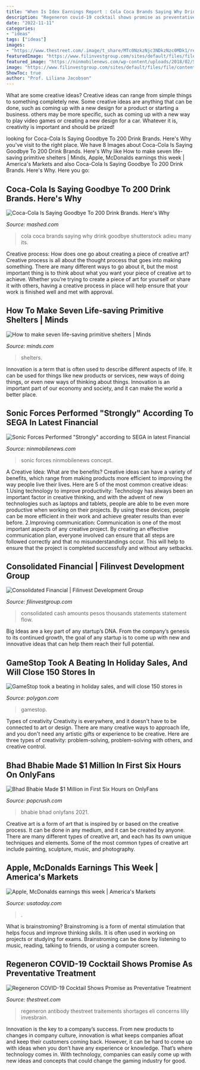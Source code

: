 ```yaml
---
title: "When Is Idex Earnings Report : Cola Coca Brands Saying Why Drink Goodbye Shutterstock Adieu Many Its"
description: "Regeneron covid-19 cocktail shows promise as preventative treatment"
date: "2022-11-11"
categories:
- "ideas"
tags: ["ideas"]
images:
- "https://www.thestreet.com/.image/t_share/MTc0NzkzNjc3NDkzNzc0MDk1/regeneron.jpg"
featuredImage: "https://www.filinvestgroup.com/sites/default/files/file/content/Consolidated-Statement-of-Cash-Flow-1.jpg"
featured_image: "https://ninmobilenews.com/wp-content/uploads/2018/02/Sonic-Forces_Concept-Art_War-1024x526.jpg"
image: "https://www.filinvestgroup.com/sites/default/files/file/content/Consolidated-Statement-of-Cash-Flow-1.jpg"
ShowToc: true
author: "Prof. Liliana Jacobson"
---
```



What are some creative ideas?
Creative ideas can range from simple things to something completely new. Some creative ideas are anything that can be done, such as coming up with a new design for a product or starting a business. others may be more specific, such as coming up with a new way to play video games or creating a new design for a car. Whatever it is, creativity is important and should be prized!

	

		
looking for Coca-Cola Is Saying Goodbye To 200 Drink Brands. Here&#039;s Why you've visit to the right place. We have 8 Images about Coca-Cola Is Saying Goodbye To 200 Drink Brands. Here&#039;s Why like How to make seven life-saving primitive shelters | Minds, Apple, McDonalds earnings this week | America&#039;s Markets and also Coca-Cola Is Saying Goodbye To 200 Drink Brands. Here&#039;s Why. Here you go:
		
    
## Coca-Cola Is Saying Goodbye To 200 Drink Brands. Here&#039;s Why

<img loading=lazy src="https://img2.mashed.com/img/gallery/coca-cola-is-saying-goodbye-to-200-drink-brands-heres-why/why-is-coca-cola-saying-adieu-to-so-many-of-its-products-1603469477.jpg" onerror="this.onerror=null;this.src='https://tse1.mm.bing.net/th?id=OIP.1E2OmRNKsGouIkDCzYDg8AHaEK&amp;pid=15.1';" alt="Coca-Cola Is Saying Goodbye To 200 Drink Brands. Here&#039;s Why">

_Source: mashed.com_

>cola coca brands saying why drink goodbye shutterstock adieu many its. 

	

Creative process: How does one go about creating a piece of creative art?
Creative process is all about the thought process that goes into making something. There are many different ways to go about it, but the most important thing is to think about what you want your piece of creative art to achieve. Whether you’re trying to create a piece of art for yourself or share it with others, having a creative process in place will help ensure that your work is finished well and met with approval.

    
## How To Make Seven Life-saving Primitive Shelters | Minds

<img loading=lazy src="https://cdn.minds.com/fs/v1/banners/576845680627163136/1462980420" onerror="this.onerror=null;this.src='https://tse3.mm.bing.net/th?id=OIP.u2RebaaxmVIs-7GJA3VqYgHaE7&amp;pid=15.1';" alt="How to make seven life-saving primitive shelters | Minds">

_Source: minds.com_

>shelters. 

	

Innovation is a term that is often used to describe different aspects of life. It can be used for things like new products or services, new ways of doing things, or even new ways of thinking about things. Innovation is an important part of our economy and society, and it can make the world a better place.

    
## Sonic Forces Performed &quot;Strongly&quot; According To SEGA In Latest Financial

<img loading=lazy src="https://ninmobilenews.com/wp-content/uploads/2018/02/Sonic-Forces_Concept-Art_War-1024x526.jpg" onerror="this.onerror=null;this.src='https://tse3.mm.bing.net/th?id=OIP.y2vzLPrDkgCxfnjCYSjHCwHaDz&amp;pid=15.1';" alt="Sonic Forces Performed &quot;Strongly&quot; according to SEGA in latest Financial">

_Source: ninmobilenews.com_

>sonic forces ninmobilenews concept. 

	

A Creative Idea: What are the benefits?
Creative ideas can have a variety of benefits, which range from making products more efficient to improving the way people live their lives. Here are 5 of the most common creative ideas: 
1.Using technology to improve productivity: Technology has always been an important factor in creative thinking, and with the advent of new technologies such as laptops and tablets, people are able to be even more productive when working on their projects. By using these devices, people can be more efficient in their work and achieve greater results than ever before. 
 2.Improving communication: Communication is one of the most important aspects of any creative project. By creating an effective communication plan, everyone involved can ensure that all steps are followed correctly and that no misunderstandings occur. This will help to ensure that the project is completed successfully and without any setbacks. 
 
    
## Consolidated Financial | Filinvest Development Group

<img loading=lazy src="https://www.filinvestgroup.com/sites/default/files/file/content/Consolidated-Statement-of-Cash-Flow-1.jpg" onerror="this.onerror=null;this.src='https://tse1.mm.bing.net/th?id=OIP.C3raYLCz9VX2v1dRZFgaGwHaFu&amp;pid=15.1';" alt="Consolidated Financial | Filinvest Development Group">

_Source: filinvestgroup.com_

>consolidated cash amounts pesos thousands statements statement flow. 

	

Big Ideas are a key part of any startup’s DNA. From the company’s genesis to its continued growth, the goal of any startup is to come up with new and innovative ideas that can help them reach their full potential.

    
## GameStop Took A Beating In Holiday Sales, And Will Close 150 Stores In

<img loading=lazy src="https://cdn.vox-cdn.com/thumbor/onQkXZ179wj6WuKfuYb42EYflUk=/0x0:1280x720/1600x900/cdn.vox-cdn.com/uploads/chorus_image/image/53892233/gamestop-storefront-photo_1280.0.jpg" onerror="this.onerror=null;this.src='https://tse1.mm.bing.net/th?id=OIP.0EVO4vWr6FsVpO1dudslTgHaEK&amp;pid=15.1';" alt="GameStop took a beating in holiday sales, and will close 150 stores in">

_Source: polygon.com_

>gamestop. 

	

Types of creativity
Creativity is everywhere, and it doesn't have to be connected to art or design. There are many creative ways to approach life, and you don't need any artistic gifts or experience to be creative. Here are three types of creativity: problem-solving, problem-solving with others, and creative control.

    
## Bhad Bhabie Made $1 Million In First Six Hours On OnlyFans

<img loading=lazy src="https://townsquare.media/site/252/files/2021/04/bhad-bhabie-onlyfans-1-million-e1617383905905.jpg?w=1200&amp;h=0&amp;zc=1&amp;s=0&amp;a=t&amp;q=89" onerror="this.onerror=null;this.src='https://tse2.mm.bing.net/th?id=OIP.pqTnJbjuUS7GzvhfOOpe1QHaE7&amp;pid=15.1';" alt="Bhad Bhabie Made $1 Million in First Six Hours on OnlyFans">

_Source: popcrush.com_

>bhabie bhad onlyfans 2021. 

	

Creative art is a form of art that is inspired by or based on the creative process. It can be done in any medium, and it can be created by anyone. There are many different types of creative art, and each has its own unique techniques and elements. Some of the most common types of creative art include painting, sculpture, music, and photography.

    
## Apple, McDonalds Earnings This Week | America&#039;s Markets

<img loading=lazy src="https://www.gannett-cdn.com/-mm-/40adefa43a2340330a72a63a25166e22cccdb22f/r=500x281&amp;r=x1803&amp;c=3200x1800/local/-/media/USATODAY/USATODAY/2014/07/21/1405941166000-mcdonalds.jpg" onerror="this.onerror=null;this.src='https://tse4.mm.bing.net/th?id=OIP.lwdt3eTDw9i9scz2qbJXQAHaEK&amp;pid=15.1';" alt="Apple, McDonalds earnings this week | America&#039;s Markets">

_Source: usatoday.com_

>. 

	

What is brainstroming?
Brainstroming is a form of mental stimulation that helps focus and improve thinking skills. It is often used in working on projects or studying for exams. Brainstroming can be done by listening to music, reading, talking to friends, or using a computer screen.

    
## Regeneron COVID-19 Cocktail Shows Promise As Preventative Treatment

<img loading=lazy src="https://www.thestreet.com/.image/t_share/MTc0NzkzNjc3NDkzNzc0MDk1/regeneron.jpg" onerror="this.onerror=null;this.src='https://tse4.mm.bing.net/th?id=OIP.YHt1Gw8hZoTImcHACZUnrgHaEK&amp;pid=15.1';" alt="Regeneron COVID-19 Cocktail Shows Promise as Preventative Treatment">

_Source: thestreet.com_

>regeneron antibody thestreet traitements shortages eli concerns lilly invesbrain. 

	

Innovation is the key to a company’s success. From new products to changes in company culture, innovation is what keeps companies afloat and keep their customers coming back. However, it can be hard to come up with ideas when you don’t have any experience or knowledge. That’s where technology comes in. With technology, companies can easily come up with new ideas and concepts that could change the gaming industry for good.


